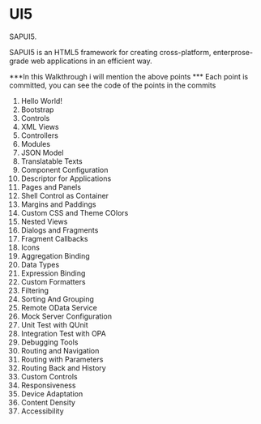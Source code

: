 # UI5
SAPUI5.

SAPUI5 is an HTML5 framework for creating cross-platform, enterprose-grade web applications in an efficient way.

***In this Walkthrough i will mention the above points ***
Each point is committed, you can see the code of the points in the commits

1. Hello World!
2. Bootstrap
3. Controls
4. XML Views
5. Controllers
6. Modules
7. JSON Model
8. Translatable Texts
9. Component Configuration
10. Descriptor for Applications
11. Pages and Panels
12. Shell Control as Container
13. Margins and Paddings
14. Custom CSS and Theme COlors
15. Nested Views
16. Dialogs and Fragments
17. Fragment Callbacks
18. Icons
19. Aggregation Binding
20. Data Types
21. Expression Binding
22. Custom Formatters
23. Filtering
24. Sorting And Grouping
25. Remote OData Service
26. Mock Server Configuration
27. Unit Test with QUnit
28. Integration Test with OPA
29. Debugging Tools
30. Routing and Navigation
31. Routing with Parameters
32. Routing Back and History
33. Custom Controls
34. Responsiveness
35. Device Adaptation
36. Content Density
37. Accessibility
